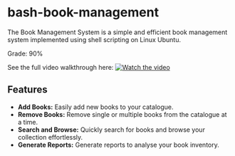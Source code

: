 # bash-book-management

The Book Management System is a simple and efficient book management system implemented using shell scripting on Linux Ubuntu.

Grade: 90%

See the full video walkthrough here: 
[![Watch the video](https://img.youtube.com/vi/3ooR5srM5H8/maxresdefault.jpg)](https://www.youtube.com/watch?v=3ooR5srM5H8)

## Features

- **Add Books:** Easily add new books to your catalogue.
- **Remove Books:** Remove single or multiple books from the catalogue at a time.
- **Search and Browse:** Quickly search for books and browse your collection effortlessly.
- **Generate Reports:** Generate reports to analyse your book inventory.
